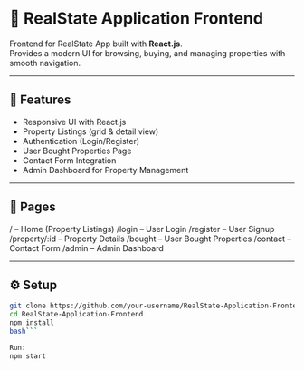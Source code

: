 # 🏡 RealState Application Frontend

Frontend for RealState App built with **React.js**.  
Provides a modern UI for browsing, buying, and managing properties with smooth navigation.

---

## 🚀 Features
- Responsive UI with React.js  
- Property Listings (grid & detail view)  
- Authentication (Login/Register)  
- User Bought Properties Page  
- Contact Form Integration  
- Admin Dashboard for Property Management  

---
## 📡 Pages

/ – Home (Property Listings)
/login – User Login
/register – User Signup
/property/:id – Property Details
/bought – User Bought Properties
/contact – Contact Form
/admin – Admin Dashboard

---

## ⚙️ Setup
```bash
git clone https://github.com/your-username/RealState-Application-Frontend.git
cd RealState-Application-Frontend
npm install
bash```

Run:
npm start



